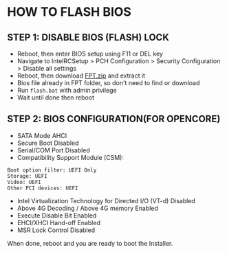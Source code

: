 # HOW TO FLASH BIOS

## STEP 1: DISABLE BIOS (FLASH) LOCK
- Reboot, then enter BIOS setup using F11 or DEL key
- Navigate to IntelRCSetup > PCH Configuration > Security Configuration > Disable all settings
- Reboot, then download [FPT.zip](./FPT.zip) and extract it
- Bios file already in FPT folder, so don't need to find or download
- Run `flash.bat` with admin privilege
- Wait until done then reboot

## STEP 2: BIOS CONFIGURATION(FOR OPENCORE)
- SATA Mode	AHCI
- Secure Boot	Disabled	
- Serial/COM Port	Disabled
- Compatibility Support Module (CSM):
```
Boot option filter: UEFI Only
Storage: UEFI
Video: UEFI
Other PCI devices: UEFI
```
- Intel Virtualization Technology for Directed I/O (VT-d)	Disabled
- Above 4G Decoding / Above 4G memory	Enabled
- Execute Disable Bit	Enabled
- EHCI/XHCI Hand-off	Enabled
- MSR Lock Control	Disabled

When done, reboot and you are ready to boot the Installer.
